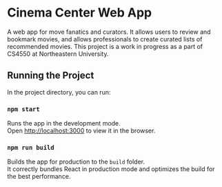 # Cinema Center Web App

A web app for move fanatics and curators. It allows users to review and bookmark movies, and allows professionals to create curated lists of recommended movies. This project is a work in progress as a part of CS4550 at Northeastern University.

## Running the Project

In the project directory, you can run:

### `npm start`

Runs the app in the development mode.\
Open [http://localhost:3000](http://localhost:3000) to view it in the browser.

### `npm run build`

Builds the app for production to the `build` folder.\
It correctly bundles React in production mode and optimizes the build for the best performance.
